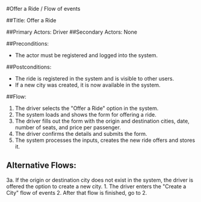 #Offer a Ride / Flow of events

##Title: Offer a Ride

##Primary Actors: Driver
##Secondary Actors: None

##Preconditions:
- The actor must be registered and logged into the system.

##Postconditions:
- The ride is registered in the system and is visible to other users.
- If a new city was created, it is now available in the system.

##Flow:
1. The driver selects the "Offer a Ride" option in the system.
2. The system loads and shows the form for offering a ride.
3. The driver fills out the form with the origin and destination cities, date, number of seats, and price per passenger.
4. The driver confirms the details and submits the form.
5. The system processes the inputs, creates the new ride offers and stores it.

## Alternative Flows:
3a.  If the origin or destination city does not exist in the system, the driver is offered the option to create a new city.
    1. The driver enters the "Create a City" flow of events
    2. After that flow is finished, go to 2.